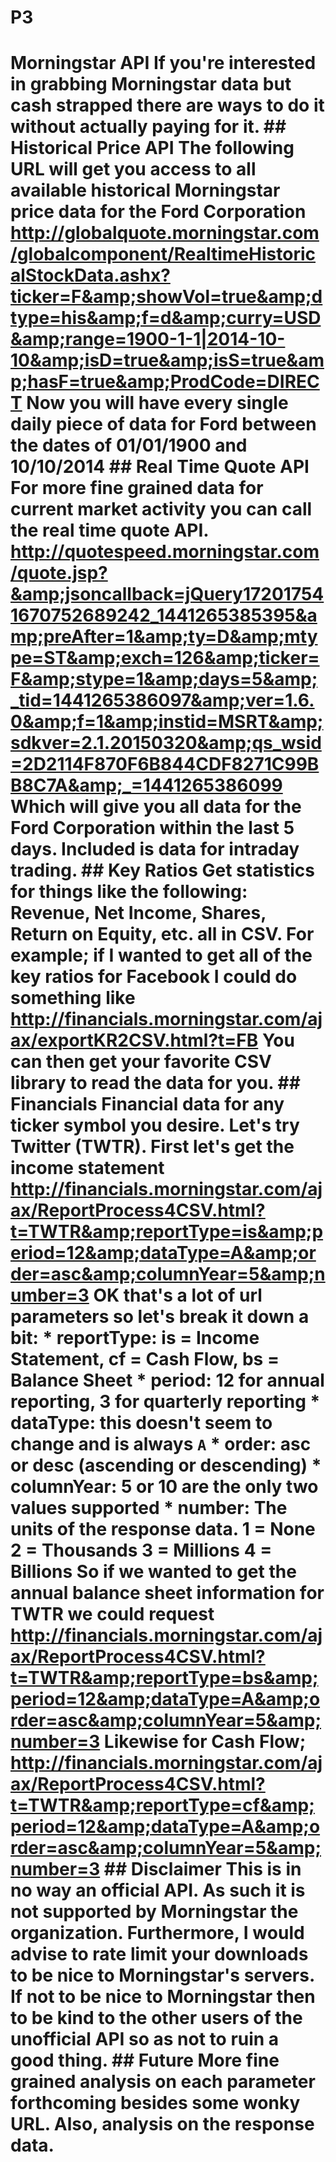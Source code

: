 # P3
# Morningstar API  If you're interested in grabbing Morningstar data but cash strapped there are ways to do it without actually paying for it.  ## Historical Price API The following URL will get you access to all available historical Morningstar price data for the Ford Corporation       http://globalquote.morningstar.com/globalcomponent/RealtimeHistoricalStockData.ashx?ticker=F&amp;showVol=true&amp;dtype=his&amp;f=d&amp;curry=USD&amp;range=1900-1-1|2014-10-10&amp;isD=true&amp;isS=true&amp;hasF=true&amp;ProdCode=DIRECT   Now you will have every single daily piece of data for Ford between the dates of 01/01/1900 and 10/10/2014  ## Real Time Quote API For more fine grained data for current market activity you can call the real time quote API.      http://quotespeed.morningstar.com/quote.jsp?&amp;jsoncallback=jQuery172017541670752689242_1441265385395&amp;preAfter=1&amp;ty=D&amp;mtype=ST&amp;exch=126&amp;ticker=F&amp;stype=1&amp;days=5&amp;_tid=1441265386097&amp;ver=1.6.0&amp;f=1&amp;instid=MSRT&amp;sdkver=2.1.20150320&amp;qs_wsid=2D2114F870F6B844CDF8271C99BB8C7A&amp;_=1441265386099  Which will give you all data for the Ford Corporation within the last 5 days. Included is data for intraday trading.  ## Key Ratios Get statistics for things like the following: Revenue, Net Income, Shares, Return on Equity, etc. all in CSV. For example; if I wanted to get all of the key ratios for Facebook I could do something like      http://financials.morningstar.com/ajax/exportKR2CSV.html?t=FB      You can then get your favorite CSV library to read the data for you.  ## Financials Financial data for any ticker symbol you desire. Let's try Twitter (TWTR). First let's get the income statement      http://financials.morningstar.com/ajax/ReportProcess4CSV.html?t=TWTR&amp;reportType=is&amp;period=12&amp;dataType=A&amp;order=asc&amp;columnYear=5&amp;number=3  OK that's a lot of url parameters so let's break it down a bit:   * reportType: is = Income Statement, cf = Cash Flow, bs = Balance Sheet  * period: 12 for annual reporting, 3 for quarterly reporting  * dataType: this doesn't seem to change and is always `A`  * order: asc or desc (ascending or descending)  * columnYear: 5 or 10 are the only two values supported  * number: The units of the response data. 1 = None 2 = Thousands 3 = Millions 4 = Billions  So if we wanted to get the annual balance sheet information for TWTR we could request      http://financials.morningstar.com/ajax/ReportProcess4CSV.html?t=TWTR&amp;reportType=bs&amp;period=12&amp;dataType=A&amp;order=asc&amp;columnYear=5&amp;number=3      Likewise for Cash Flow;      http://financials.morningstar.com/ajax/ReportProcess4CSV.html?t=TWTR&amp;reportType=cf&amp;period=12&amp;dataType=A&amp;order=asc&amp;columnYear=5&amp;number=3      ## Disclaimer  This is in no way an official API. As such it is not supported by Morningstar the organization. Furthermore, I would advise to rate limit your downloads to be nice to Morningstar's servers. If not to be nice to Morningstar then to be kind to the  other users of the unofficial API so as not to ruin a good thing.  ## Future More fine grained analysis on each parameter forthcoming besides some wonky URL. Also, analysis on the response data.
